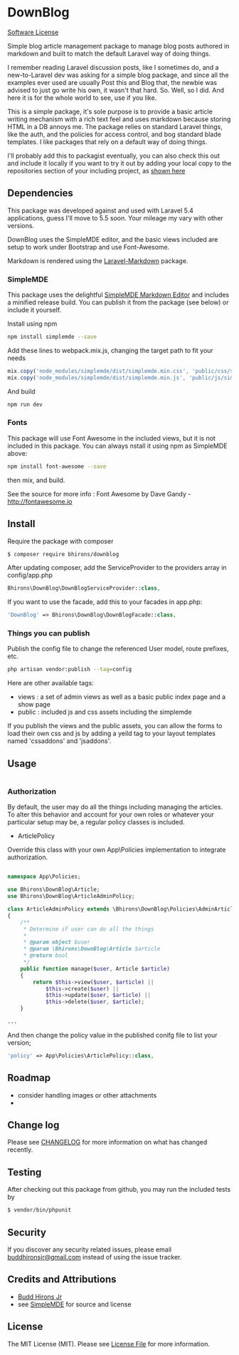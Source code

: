 # DownBlog

[Software License](LICENSE)

Simple blog article management package to manage blog posts authored in markdown and built to match the default Laravel way of doing things.

I remember reading Laravel discussion posts, like I sometimes do, and a new-to-Laravel dev was asking for a simple blog package, and since all the examples ever used are usually Post this and Blog that, the newbie was advised to just go write his own, it wasn't that hard. So. Well, so I did. And here it is for the whole world to see, use if you like.

This is a simple package, it's sole purpose is to provide a basic article writing mechanism with a rich text feel and uses markdown because storing HTML in a DB annoys me. The package relies on standard Laravel things, like the auth, and the policies for access control, and bog standard blade templates. I like packages that rely on a default way of doing things.

I'll probably add this to packagist eventually, you can also check this out and include it locally if you want to try it out by adding your local copy to the repositories section of your including project, as [shown here](https://medium.com/@lasselehtinen/getting-started-on-laravel-package-development-a62110c58ba1)

## Dependencies

This package was developed against and used with Laravel 5.4 applications, guess I'll move to 5.5 soon. Your mileage my vary with other versions.

DownBlog uses the SimpleMDE editor, and the basic views included are setup to work under Bootstrap and use Font-Awesome.

Markdown is rendered using the [Laravel-Markdown](https://github.com/GrahamCampbell/Laravel-Markdown) package.
 
### SimpleMDE

This package uses the delightful [SimpleMDE Markdown Editor](https://simplemde.com/) and includes a minified release build. You can publish it from the package (see below) or include it yourself.

Install using npm
``` bash
npm install simplemde --save
```

Add these lines to webpack.mix.js, changing the target path to fit your needs
``` javascript
mix.copy('node_modules/simplemde/dist/simplemde.min.css', 'public/css/simplemde.min.css');
mix.copy('node_modules/simplemde/dist/simplemde.min.js', 'public/js/simplemde.min.js');
```

And build
``` bash
npm run dev
```

### Fonts

This package will use Font Awesome in the included views, but it is not included in this package.  You can always nstall it using npm as SimpleMDE above:

``` bash
npm install font-awesome --save
```
then mix, and build.

See the source for more info : Font Awesome by Dave Gandy - http://fontawesome.io


## Install

Require the package with composer
``` bash
$ composer require bhirons/downblog
```

After updating composer, add the ServiceProvider to the providers array in config/app.php
``` php
Bhirons\DownBlog\DownBlogServiceProvider::class,
```

If you want to use the facade, add this to your facades in app.php:
``` php
'DownBlog' => Bhirons\DownBlog\DownBlogFacade::class,
```

### Things you can publish

Publish the config file to change the referenced User model, route prefixes, etc.

``` bash
php artisan vendor:publish --tag=config
```

Here are other available tags:
 * views  : a set of admin views as well as a basic public index page and a show page
 * public : included js and css assets including the simplemde
 
 If you publish the views and the public assets, you can allow the forms to load their own css and js by adding a yeild
tag to your layout templates named 'cssaddons' and 'jsaddons'.

## Usage

``` php

```

### Authorization

By default, the user may do all the things including managing the articles. To alter this behavior and account for your own roles or whatever your particular setup may be, a regular policy classes is included.

 * ArticlePolicy
 
Override this class with your own App\Policies implementation to integrate authorization.
``` php

namespace App\Policies;

use Bhirons\DownBlog\Article;
use Bhirons\DownBlog\ArticleAdminPolicy;

class ArticleAdminPolicy extends \Bhirons\DownBlog\Policies\AdminArticlePolicy
{
    /**
     * Determine if user can do all the things
     *
     * @param object $user
     * @param \Bhirons\DownBlog\Article $article
     * @return bool
     */
    public function manage($user, Article $article)
    {
        return $this->view($user, $article) ||
            $this->create($user) ||
            $this->update($user, $article) ||
            $this->delete($user, $article);
    }

...
```

And then change the policy value in the published conifg file to list your version;
``` php
'policy' => App\Policies\ArticlePolicy::class,
```
## Roadmap

 * consider handling images or other attachments
 * 

## Change log

Please see [CHANGELOG](changelog.md) for more information on what has changed recently.

## Testing

After checking out this package from github, you may run the included tests by

``` bash
$ vendor/bin/phpunit
```

## Security

If you discover any security related issues, please email buddhironsjr@gmail.com instead of using the issue tracker.

## Credits and Attributions

- [Budd Hirons Jr](https://github.com/bhirons)
- see [SimpleMDE](https://github.com/sparksuite/simplemde-markdown-editor) for source and license

## License

The MIT License (MIT). Please see [License File](LICENSE.md) for more information.

[link-packagist]: https://packagist.org/packages/bhirons/DownBlog
[link-travis]: https://travis-ci.org/bhirons/DownBlog
[link-scrutinizer]: https://scrutinizer-ci.com/g/bhirons/DownBlog/code-structure
[link-code-quality]: https://scrutinizer-ci.com/g/bhirons/DownBlog
[link-downloads]: https://packagist.org/packages/bhirons/DownBlog
[link-author]: https://github.com/bhirons
[link-contributors]: ../../contributors